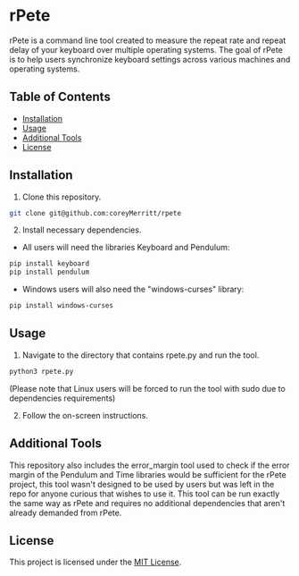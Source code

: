 # rPete

rPete is a command line tool created to measure the repeat rate and repeat delay of your keyboard over multiple operating systems. The goal of rPete is to help users synchronize keyboard settings across various machines and operating systems.

## Table of Contents

- [Installation](#installation)
- [Usage](#usage)
- [Additional Tools](#additional-tools)
- [License](#license)

## Installation

1. Clone this repository.
```bash
git clone git@github.com:coreyMerritt/rpete
```
2. Install necessary dependencies.
  - All users will need the libraries Keyboard and Pendulum:
  ```bash
  pip install keyboard
  pip install pendulum
  ```

  - Windows users will also need the "windows-curses" library:
  ```powershell  
  pip install windows-curses
  ```

## Usage

1. Navigate to the directory that contains rpete.py and run the tool.
```bash
python3 rpete.py
```
(Please note that Linux users will be forced to run the tool with sudo due to dependencies requirements)

2. Follow the on-screen instructions.

## Additional Tools

This repository also includes the error_margin tool used to check if the error margin of the Pendulum and Time libraries would be sufficient for the rPete project, this tool wasn't designed to be used by users but was left in the repo for anyone curious that wishes to use it. This tool can be run exactly the same way as rPete and requires no additional dependencies that aren't already demanded from rPete.

## License

This project is licensed under the [MIT License](LICENSE).
